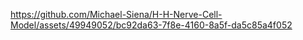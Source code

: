 


https://github.com/Michael-Siena/H-H-Nerve-Cell-Model/assets/49949052/bc92da63-7f8e-4160-8a5f-da5c85a4f052

